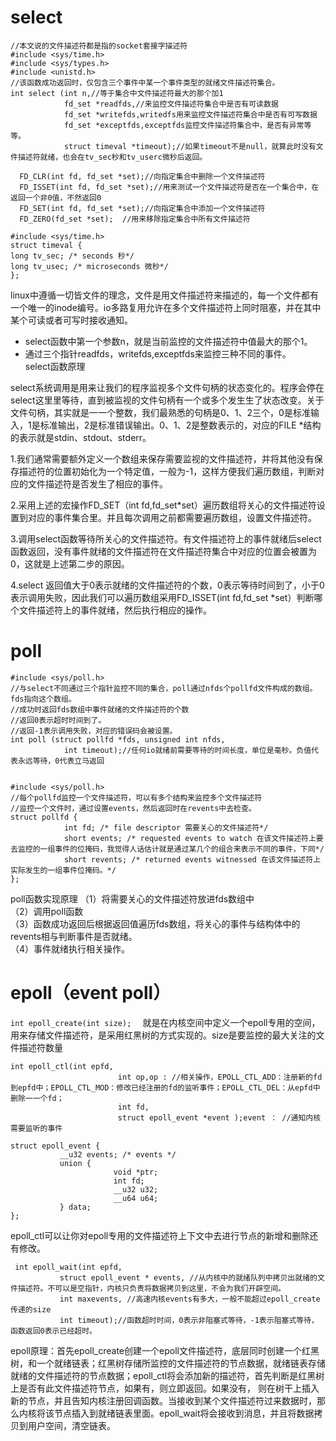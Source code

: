 # select  
```
//本文说的文件描述符都是指的socket套接字描述符
#include <sys/time.h>
#include <sys/types.h>
#include <unistd.h>
//该函数成功返回时，仅包含三个事件中某一个事件类型的就绪文件描述符集合。
int select (int n,//等于集合中文件描述符最大的那个加1
            fd_set *readfds,//来监控文件描述符集合中是否有可读数据
            fd_set *writefds,writedfs用来监控文件描述符集合中是否有可写数据
            fd_set *exceptfds,exceptfds监控文件描述符集合中，是否有异常等等。
            struct timeval *timeout);//如果timeout不是null，就算此时没有文件描述符就绪，也会在tv_sec秒和tv_userc微秒后返回。

  FD_CLR(int fd, fd_set *set);//向指定集合中删除一个文件描述符
  FD_ISSET(int fd, fd_set *set);//用来测试一个文件描述符是否在一个集合中，在返回一个非0值，不然返回0
  FD_SET(int fd, fd_set *set);//向指定集合中添加一个文件描述符
  FD_ZERO(fd_set *set);  //用来移除指定集合中所有文件描述符
  
#include <sys/time.h>
struct timeval {
long tv_sec; /* seconds 秒*/
long tv_usec; /* microseconds 微秒*/
};
```
linux中遵循一切皆文件的理念，文件是用文件描述符来描述的，每一个文件都有一个唯一的inode编号。io多路复用允许在多个文件描述符上同时阻塞，并在其中某个可读或者可写时接收通知。  
- select函数中第一个参数n，就是当前监控的文件描述符中值最大的那个1。  
- 通过三个指针readfds，writefds,exceptfds来监控三种不同的事件。   
select函数原理

select系统调用是用来让我们的程序监视多个文件句柄的状态变化的。程序会停在select这⾥里等待，直到被监视的文件句柄有一个或多个发⽣生了状态改变。关于文件句柄，其实就是⼀一个整数，我们最熟悉的句柄是0、1、2三个，0是标准输入，1是标准输出，2是标准错误输出。0、1、2是整数表示的，对应的FILE \*结构的表示就是stdin、stdout、stderr。  

1.我们通常需要额外定义一个数组来保存需要监视的文件描述符，并将其他没有保存描述符的位置初始化为一个特定值，一般为-1，这样方便我们遍历数组，判断对应的文件描述符是否发生了相应的事件。  

2.采用上述的宏操作FD_SET（int fd,fd_set\*set）遍历数组将关心的文件描述符设置到对应的事件集合里。并且每次调用之前都需要遍历数组，设置文件描述符。  

3.调用select函数等待所关心的文件描述符。有文件描述符上的事件就绪后select函数返回，没有事件就绪的文件描述符在文件描述符集合中对应的位置会被置为0，这就是上述第二步的原因。  

4.select 返回值大于0表示就绪的文件描述符的个数，0表示等待时间到了，小于0表示调用失败，因此我们可以遍历数组采用FD_ISSET(int fd,fd_set \*set）判断哪个文件描述符上的事件就绪，然后执行相应的操作。
# poll  
```
#include <sys/poll.h>
//与select不同通过三个指针监控不同的集合，poll通过nfds个pollfd文件构成的数组。fds指向这个数组。
//成功时返回fds数组中事件就绪的文件描述符的个数
//返回0表示超时时间到了。
//返回-1表示调用失败，对应的错误码会被设置。
int poll (struct pollfd *fds, unsigned int nfds,
            int timeout);//任何io就绪前需要等待的时间长度，单位是毫秒。负值代表永远等待，0代表立马返回
            
            
#include <sys/poll.h>
//每个pollfd监控一个文件描述符，可以有多个结构来监控多个文件描述符
//监控一个文件时，通过设置events，然后返回时在revents中去检查。
struct pollfd {
            int fd; /* file descriptor 需要关心的文件描述符*/
            short events; /* requested events to watch 在该文件描述符上要去监控的一组事件的位掩码，我觉得人话估计就是通过某几个的组合来表示不同的事件，下同*/
            short revents; /* returned events witnessed 在该文件描述符上实际发生的一组事件位掩码。*/
};
```
poll函数实现原理
（1）将需要关心的文件描述符放进fds数组中  
（2）调用poll函数  
（3）函数成功返回后根据返回值遍历fds数组，将关心的事件与结构体中的revents相与判断事件是否就绪。  
（4）事件就绪执行相关操作。
# epoll（event poll）  
 ```int epoll_create(int size);  ```
 就是在内核空间中定义一个epoll专用的空间，用来存储文件描述符，是采用红黑树的方式实现的。size是要监控的最大关注的文件描述符数量    
 ```
 int epoll_ctl(int epfd, 
                         int op,op : //相关操作，EPOLL_CTL_ADD：注册新的fd到epfd中；EPOLL_CTL_MOD：修改已经注册的fd的监听事件；EPOLL_CTL_DEL：从epfd中删除⼀一个fd；
                         int fd, 
                         struct epoll_event *event );event ： //通知内核需要监听的事件
 
 struct epoll_event {
            __u32 events; /* events */
            union {
                        void *ptr;
                        int fd;
                        __u32 u32;
                        __u64 u64;
            } data;
};
 ```  
 epoll_ctl可以让你对epoll专用的文件描述符上下文中去进行节点的新增和删除还有修改。  
 
 ```
  int epoll_wait(int epfd, 
            struct epoll_event * events, //从内核中的就绪队列中拷贝出就绪的文件描述符。不可以是空指针，内核只负责将数据拷贝到这里，不会为我们开辟空间。
            int maxevents, //高速内核events有多大，一般不能超过epoll_create传递的size
            int timeout);//函数超时时间，0表示非阻塞式等待，-1表示阻塞式等待，函数返回0表示已经超时。
 ```  
 epoll原理：首先epoll_create创建一个epoll文件描述符，底层同时创建一个红黑树，和一个就绪链表；红黑树存储所监控的文件描述符的节点数据，就绪链表存储就绪的文件描述符的节点数据；epoll_ctl将会添加新的描述符，首先判断是红黑树上是否有此文件描述符节点，如果有，则立即返回。如果没有， 则在树干上插入新的节点，并且告知内核注册回调函数。当接收到某个文件描述符过来数据时，那么内核将该节点插入到就绪链表里面。epoll_wait将会接收到消息，并且将数据拷贝到用户空间，清空链表。
 
 
 
